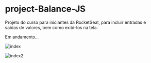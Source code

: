 # project-Balance-JS

Projeto do curso para iniciantes da RocketSeat, para incluir entradas e saídas de valores, bem como exibi-los na tela.

Em andamento...

![index](https://user-images.githubusercontent.com/60291930/162264537-f1230ee8-16f4-4840-a724-ef429d826e05.jpg)


![index2](https://user-images.githubusercontent.com/60291930/162264553-726c04d4-cf3d-49c1-b308-264a3dbb3a60.jpg)


